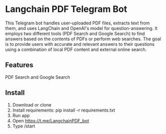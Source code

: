 # Langchain PDF Telegram Bot

This Telegram bot handles user-uploaded PDF files, extracts text from them, and uses LangChain and OpenAI's model
for question-answering. It employs two different tools (PDF Search and Google Search) to find answers based
on the contents of PDFs or perform web searches. The goal is to provide users with accurate and relevant answers
to their questions using a combination of local PDF content and external online search.


## Features

PDF Search and Google Search

## Install

1. Download or clone
2. Install requirements:
pip install -r requirements.txt
3. Run app
4. Open https://t.me/LangchainPDF_bot
5. Type /start